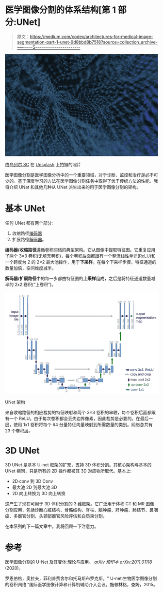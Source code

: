 # 医学图像分割的体系结构[第 1 部分:UNet]

> 原文：<https://medium.com/codex/architectures-for-medical-image-segmentation-part-1-unet-9d8bbd8b7518?source=collection_archive---------5----------------------->

![](img/049134a9fc7ade7e813020948e87396f.png)

由[乌列尔 SC](https://unsplash.com/@urielsc26?utm_source=medium&utm_medium=referral) 在 [Unsplash](https://unsplash.com?utm_source=medium&utm_medium=referral) 上拍摄的照片

医学图像分割是医学图像分析中的一个重要领域，对于诊断、监控和治疗是必不可少的。基于深度学习的方法在医学图像分割任务中取得了优于传统方法的性能。我将介绍 UNet 和其他几种从 UNet 派生出来的用于医学图像分割的架构。

# 基本 UNet

任何 UNet 都有两个部分:

1.  收缩路径[编码器](左侧)
2.  扩展路径[解码器](右侧)。

**编码器/收缩路径**遵循卷积网络的典型架构。它从图像中提取特征图。它重复应用了两个 3×3 卷积(无填充卷积)，每个卷积后面都跟有一个整流线性单元(ReLU)和一个跨度为 2 的 2×2 最大池操作，用于**下采样**。在每个下采样步骤，特征通道的数量加倍，空间维度减半。

**解码器/扩展路径**中的每一步都由特征图的**上采样**组成，之后是将特征通道数量减半的 2x2 卷积(“上卷积”)。

![](img/a35cc6bad9e21d06d6a85975a7871d7e.png)

UNet 架构

来自收缩路径的相应裁剪的特征映射和两个 3×3 卷积的串联，每个卷积后面都跟有一个 ReLU。由于每次卷积都会丢失边界像素，因此裁剪是必要的。在最后一层，使用 1x1 卷积将每个 64 分量特征向量映射到所需数量的类别。网络总共有 23 个卷积层。

# 3D UNet

3D UNet 是基本 U-net 框架的扩充，支持 3D 体积分割。其核心架构与基本的 UNet 相同，只是所有的 2D 操作都被其 3D 对应物所取代。基本上:

*   2D·conv 到 3D Conv
*   最大池 2D 到最大池 3D
*   2D 向上转换为 3D 向上转换

这产生了现在可用于 3D 体积分割的 3 维框架。它广泛用于体积 CT 和 MR 图像
分割应用，包括诊断心脏结构、骨骼结构、脊柱、脑肿瘤、肝肿瘤、肺结节、鼻咽癌、多器官分割、头颈部器官风险评估和白质束分割。

在本系列的下一篇文章中，我将回顾一下注意力。

# 参考

医学图像分割的 U-Net 及其变体:理论与应用。 *arXiv 预印本 arXiv:2011.01118* (2020)。

罗恩伯格，奥拉夫，菲利普费舍尔和托马斯布罗克斯。" U-net:生物医学图像分割的卷积网络."国际医学图像计算和计算机辅助介入会议。施普林格，查姆，2015。